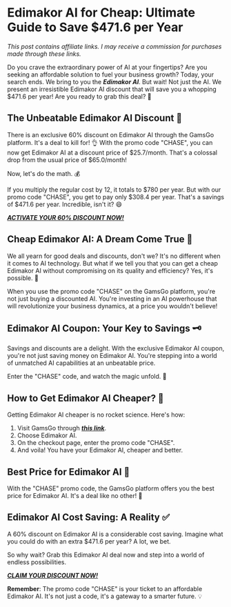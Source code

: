 # Edimakor AI for Cheap: Ultimate Guide to Save $471.6 per Year

*This post contains affiliate links. I may receive a commission for purchases made through these links.*

Do you crave the extraordinary power of AI at your fingertips? Are you seeking an affordable solution to fuel your business growth? Today, your search ends. We bring to you the **_Edimakor AI_**. But wait! Not just the AI. We present an irresistible Edimakor AI discount that will save you a whopping $471.6 per year! Are you ready to grab this deal? 👀

## The Unbeatable Edimakor AI Discount 🎉

There is an exclusive 60% discount on Edimakor AI through the GamsGo platform. It's a deal to kill for! 👌 With the promo code "CHASE", you can now get Edimakor AI at a discount price of $25.7/month. That's a colossal drop from the usual price of $65.0/month! 

Now, let's do the math. 💰

If you multiply the regular cost by 12, it totals to $780 per year. But with our promo code "CHASE", you get to pay only $308.4 per year. That's a savings of $471.6 per year. Incredible, isn't it? 😄

[**_ACTIVATE YOUR 60% DISCOUNT NOW!_**](https://www.gamsgo.com/partner/ykeX7B)

## Cheap Edimakor AI: A Dream Come True 🌟

We all yearn for good deals and discounts, don't we? It's no different when it comes to AI technology. But what if we tell you that you can get a cheap Edimakor AI without compromising on its quality and efficiency? Yes, it's possible. 🎯

When you use the promo code "CHASE" on the GamsGo platform, you're not just buying a discounted AI. You're investing in an AI powerhouse that will revolutionize your business dynamics, at a price you wouldn't believe! 

## Edimakor AI Coupon: Your Key to Savings 🗝️

Savings and discounts are a delight. With the exclusive Edimakor AI coupon, you're not just saving money on Edimakor AI. You're stepping into a world of unmatched AI capabilities at an unbeatable price. 

Enter the "CHASE" code, and watch the magic unfold. 💫

## How to Get Edimakor AI Cheaper? 🧐

Getting Edimakor AI cheaper is no rocket science. Here's how:

1. Visit GamsGo through [**_this link_**](https://www.gamsgo.com/partner/ykeX7B).
2. Choose Edimakor AI. 
3. On the checkout page, enter the promo code "CHASE".
4. And voila! You have your Edimakor AI, cheaper and better.

## Best Price for Edimakor AI 💸

With the "CHASE" promo code, the GamsGo platform offers you the best price for Edimakor AI. It's a deal like no other! 💪

## Edimakor AI Cost Saving: A Reality ✅

A 60% discount on Edimakor AI is a considerable cost saving. Imagine what you could do with an extra $471.6 per year? A lot, we bet. 

So why wait? Grab this Edimakor AI deal now and step into a world of endless possibilities. 

[**_CLAIM YOUR DISCOUNT NOW!_**](https://www.gamsgo.com/partner/ykeX7B)

**Remember**: The promo code "CHASE" is your ticket to an affordable Edimakor AI. It's not just a code, it's a gateway to a smarter future. 💡